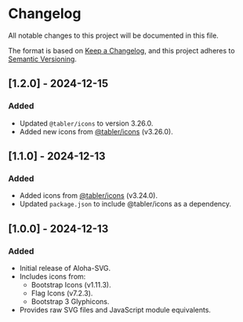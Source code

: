 # Changelog

All notable changes to this project will be documented in this file.

The format is based on [Keep a Changelog](https://keepachangelog.com/),
and this project adheres to [Semantic Versioning](https://semver.org/).


## [1.2.0] - 2024-12-15

### Added

- Updated `@tabler/icons` to version 3.26.0.
- Added new icons from [@tabler/icons](https://github.com/tabler/tabler-icons) (v3.26.0).


## [1.1.0] - 2024-12-13

### Added

- Added icons from [@tabler/icons](https://github.com/tabler/tabler-icons) (v3.24.0).
- Updated `package.json` to include @tabler/icons as a dependency.


## [1.0.0] - 2024-12-13

### Added

- Initial release of Aloha-SVG.
- Includes icons from:
    - Bootstrap Icons (v1.11.3).
    - Flag Icons (v7.2.3).
    - Bootstrap 3 Glyphicons.
- Provides raw SVG files and JavaScript module equivalents.

